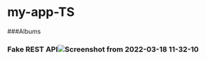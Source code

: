 # my-app-TS
###Albums
### Fake REST API![Screenshot from 2022-03-18 11-32-10](https://user-images.githubusercontent.com/95620433/158964934-3d69a73c-c8d5-462f-a0f4-7a17a2c8eaaf.png)

